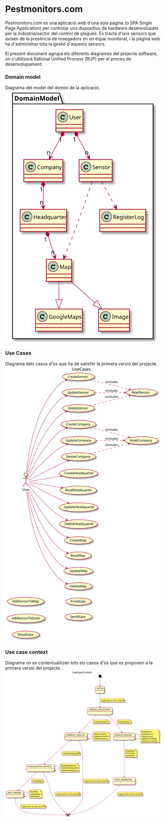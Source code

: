 # Pestmonitors.com

Pestmonitors.com es una aplicació web d'una sola pàgina (o SPA Single Page Application) per controlar uns dispositius de hardware desenvolupats per la indústria/sector del control de plagues. Es tracta d'uns sensors que avisen de la presència de rosegadors en un espai monitorat, i la pàgina web ha d'administrar tota la gestió d'aquests sensors.

El present document agrupa els diferents diagrames del projecte software, on s'utilitzará Rational Unified Process (RUP) per el proces de desenvolupament.

### Domain model
Diagrama del model del domini de la aplicació.
![DomainModel](./docs/src/domainModel/domainModel.svg)

### Use Cases
Diagrama dels casos d'ús que ha de satisfer la primera versió del projecte.
![UseCases](./docs/src/useCase/useCase.svg)

### Use case context
Diagrama on es contextualitzen tots els casos d'ús que es proposen a la primera versió del projecte.
![UseCaseContext](./docs/src/useCase/context/useCaseContext.svg)
